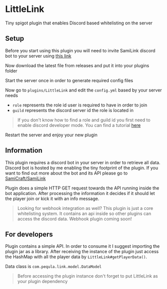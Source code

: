 # LittleLink
Tiny spigot plugin that enables Discord based whitelisting on the server

## Setup

Before you start using this plugin you will need to invite SamiLink discord bot to your server using [this link](https://discord.com/api/oauth2/authorize?client_id=770681237622095913&permissions=1099780082688&scope=bot)

Now download the latest file from releases and put it into your plugins folder

Start the server once in order to generate required config files

Now go to `plugins/LittleLink` and edit the `config.yml` based by your server needs

- `role` represents the role id user is required to have in order to join
- `guild` represents the discord server id the role is located in

> If you don't know how to find a role and guild id you first need to enable discord developer mode. You can find a tutorial [here](https://www.howtogeek.com/714348/how-to-enable-or-disable-developer-mode-on-discord/)

Restart the server and enjoy your new plugin

## Information

This plugin requires a discord bot in your server in order to retrieve all data. Discord bot is hosted by me enabling the tiny footprint of the plugin.
If you want to find out more about the bot and its API please go to [SamiCraft/SamiLink](https://github.com/SamiCraft/SamiLink)

Plugin does a simple HTTP GET request towards the API running inside the bot application. After processing the information it decides if it should let the player join or kick it with an info message.

> Looking for webhook integration as well? This plugin is just a core whitelisting system. It contains an api inside so other plugins can access the discord data. Webhook plugin coming soon!

## For developers

Plugin contains a simple API. In order to consume it I suggest importing the plugin jar as a library.
After receiving the instance of the plugin just access the HashMap with all the player data by `LittleLink#getPlayerData()`.

Data class is `com.pequla.link.model.DataModel`

> Before accessing the plugin instance don't forget to put LittleLink as your plugin dependency